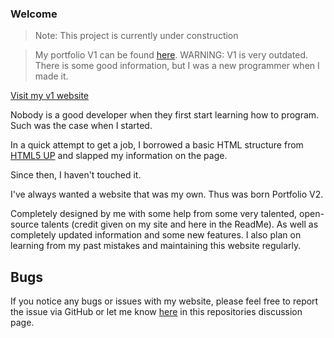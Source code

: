 ### Welcome

> Note: This project is currently under construction

>My portfolio V1 can be found [here](https://github.com/tygedavis/portfolio-v1).
> WARNING: V1 is very outdated. There is some good information, but I was a new programmer when I made it.

[Visit my v1 website](https://tygedavis.com/)

Nobody is a good developer when they first start learning how to program. Such was the case when I started.

In a quick attempt to get a job, I borrowed a basic HTML structure from [HTML5 UP](https://html5up.net/) and slapped my information on the page.

Since then, I haven't touched it.

I've always wanted a website that was my own. Thus was born Portfolio V2. 

Completely designed by me with some help from some very talented, open-source talents (credit given on my site and here in the ReadMe).
As well as completely updated information and some new features. I also plan on learning from my past mistakes and maintaining this website regularly.

## Bugs
If you notice any bugs or issues with my website, please feel free to report the issue via GitHub or let me know [here](https://github.com/tygedavis/portfolio-v2/discussions) in this repositories discussion page.

